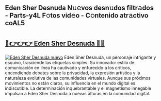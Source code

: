 ## Eden Sher Desnuda N𝚞𝚎vos desn𝚞dos filtr𝚊dos - Parts-y4L F𝚘tos vid𝚎o - C𝚘ntenido atr𝚊ctivo coAL5

# <h2><a href="http://mb8l5nx.tromn.icu/?c=Eden+Sher+Desnuda">🔗👉👉👉 Eden Sher Desnuda 🔗🔗</a></h2>

[![Eden Sher Desnuda nuevo](https://i.imgur.com/pEAQMta.gif)](http://mb8l5nx.tromn.icu/?c=Eden+Sher+Desnuda)
Eden Sher Desnuda, un personaje intrigante y esquivo, trasciende las etiquetas simples. Su innovador estilo de comunicación en línea ha cautivado y enfurecido a los críticos, encendiendo debates sobre la privacidad, la expresión artística y la naturaleza evolutiva de las comunidades virtuales. Aunque sus próximos movimientos no están claros, su influencia en el mundo digital es indiscutible. La determinación inquebrantable y el magnetismo innegable impulsan a Eden Sher Desnuda a nuevas alturas en la comunidad digital.
